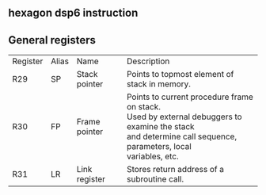 ## hexagon dsp6 instruction

## General registers

|          |       |               |                                                              |
| -------- | ----- | ------------- | ------------------------------------------------------------ |
| Register | Alias | Name          | Description                                                  |
| R29      | SP    | Stack pointer | Points to topmost element of stack in memory.                |
| R30      | FP    | Frame pointer | Points to current procedure frame on stack.<br/>Used by external debuggers to examine the stack<br/>and determine call sequence, parameters, local<br/>variables, etc. |
| R31      | LR    | Link register | Stores return address of a subroutine call.                  |


